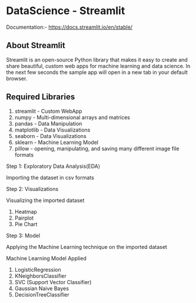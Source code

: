 # DataScience - Streamlit

Documentation:- https://docs.streamlit.io/en/stable/

## About Streamlit

Streamlit is an open-source Python library that makes it easy to create and share beautiful, custom web apps for machine learning and data science. In the next few seconds the sample app will open in a new tab in your default browser. 

## Required Libraries

1. streamlit	- Custom WebApp<br>
2. numpy		- Multi-dimensional arrays and matrices<br>
3. pandas		- Data Manipulation<br>
4. matplotlib	- Data Visualizations<br>
5. seaborn		- Data Visualizations<br>
5. sklearn		- Machine Learning Model<br>
6. pillow		- opening, manipulating, and saving many different image file formats


Step 1: Exploratory Data Analysis(EDA)

Importing the dataset in csv formats

Step 2: Visualizations

Visualizing the imported dataset

1. Heatmap<br>
2. Pairplot<br>
3. Pie Chart

Step 3: Model

Applying the Machine Learning technique on the imported dataset

Machine Learning Model Applied

1. LogisticRegression<br>
2. KNeighborsClassifier<br>
3. SVC (Support Vector Classifier)<br>
4. Gaussian Naive Bayes<br>
5. DecisionTreeClassifier<br>
